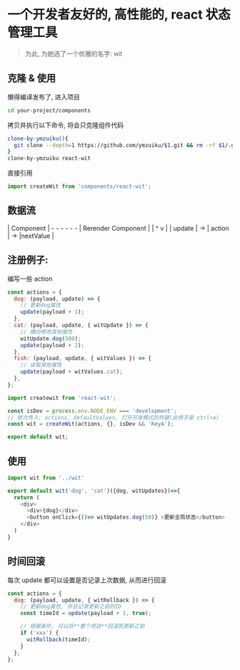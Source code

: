 # 一个开发者友好的, 高性能的, react 状态管理工具

> 为此, 为她选了一个优雅的名字: wit

## 克隆 & 使用

懒得编译发布了, 进入项目

```sh
cd your-project/components
```

拷贝并执行以下命令, 将会只克隆组件代码

```sh
clone-by-ymzuiku(){
  git clone --depth=1 https://github.com/ymzuiku/$1.git && rm -rf $1/.git $1/.gitignore
}
clone-by-ymzuiku react-wit
```

直接引用

```js
import createWit from 'components/react-wit';
```

## 数据流

| Component | - - - - - - | Rerender Component |
| ^
v |
| update | -> | action | -> |nextValue |

## 注册例子:

编写一些 action

```js
const actions = {
  dog: (payload, update) => {
    // 更新dog属性
    update(payload + 1);
  },
  cat: (payload, update, { witUpdate }) => {
    // 横向修改其他属性
    witUpdate.dog(500);
    update(payload + 2);
  },
  fish: (payload, update, { witValues }) => {
    // 读取其他属性
    update(payload + witValues.cat);
  },
};
```

```js
import createwit from 'react-wit';

const isDev = process.env.NODE_ENV === 'development';
// 依次传入: actions, defaultValues, 打开开发模式的热键(此例子是 ctrl+a)
const wit = createWit(actions, {}, isDev && 'KeyA');

export default wit;
```

## 使用

```js
import wit from '../wit'

export default wit('dog', 'cat')({dog, witUpdates})=>{
  return (
    <div>
      <div>{dog}</div>
      <button onClick={()=> witUpdates.dog(50)} >更新全局状态</button>
    </div>
  )
}
```

## 时间回滚

每次 update 都可以设置是否记录上次数据, 从而进行回滚

```js
const actions = {
  dog: (payload, update, { witRollback }) => {
    // 更新dog属性, 并且记录更新之前的ID
    const timeId = update(payload + 1, true);

    // 根据条件, 可以将**整个项目**回滚到更新之前
    if ('xxx') {
      witRollback(timeId);
    }
  },
};
```
